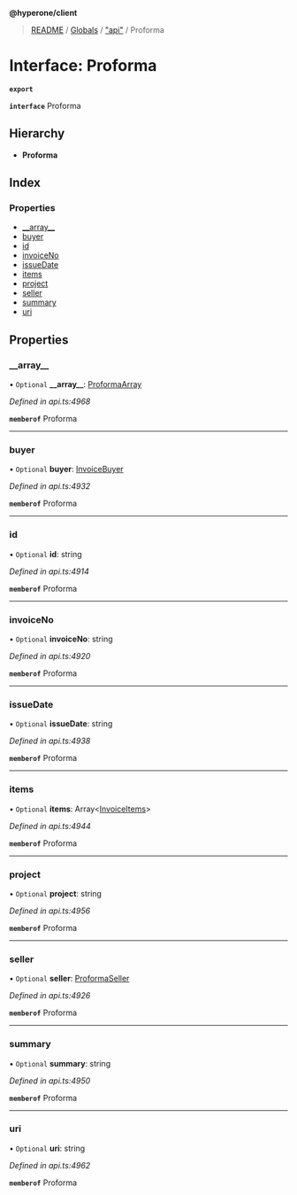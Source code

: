 **@hyperone/client**

> [README](../README.md) / [Globals](../globals.md) / ["api"](../modules/_api_.md) / Proforma

# Interface: Proforma

**`export`** 

**`interface`** Proforma

## Hierarchy

* **Proforma**

## Index

### Properties

* [\_\_array\_\_](_api_.proforma.md#__array__)
* [buyer](_api_.proforma.md#buyer)
* [id](_api_.proforma.md#id)
* [invoiceNo](_api_.proforma.md#invoiceno)
* [issueDate](_api_.proforma.md#issuedate)
* [items](_api_.proforma.md#items)
* [project](_api_.proforma.md#project)
* [seller](_api_.proforma.md#seller)
* [summary](_api_.proforma.md#summary)
* [uri](_api_.proforma.md#uri)

## Properties

### \_\_array\_\_

• `Optional` **\_\_array\_\_**: [ProformaArray](_api_.proformaarray.md)

*Defined in api.ts:4968*

**`memberof`** Proforma

___

### buyer

• `Optional` **buyer**: [InvoiceBuyer](_api_.invoicebuyer.md)

*Defined in api.ts:4932*

**`memberof`** Proforma

___

### id

• `Optional` **id**: string

*Defined in api.ts:4914*

**`memberof`** Proforma

___

### invoiceNo

• `Optional` **invoiceNo**: string

*Defined in api.ts:4920*

**`memberof`** Proforma

___

### issueDate

• `Optional` **issueDate**: string

*Defined in api.ts:4938*

**`memberof`** Proforma

___

### items

• `Optional` **items**: Array\<[InvoiceItems](_api_.invoiceitems.md)>

*Defined in api.ts:4944*

**`memberof`** Proforma

___

### project

• `Optional` **project**: string

*Defined in api.ts:4956*

**`memberof`** Proforma

___

### seller

• `Optional` **seller**: [ProformaSeller](_api_.proformaseller.md)

*Defined in api.ts:4926*

**`memberof`** Proforma

___

### summary

• `Optional` **summary**: string

*Defined in api.ts:4950*

**`memberof`** Proforma

___

### uri

• `Optional` **uri**: string

*Defined in api.ts:4962*

**`memberof`** Proforma
